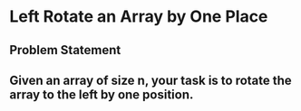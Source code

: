 # Left Rotate an Array by One Place

## Problem Statement
Given an array of size **n**, your task is to rotate the array to the left by **one position**.
   ---
